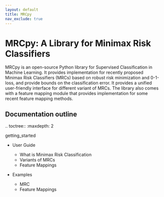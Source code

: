 ```yaml
---
layout: default
title: MRCpy
nav_exclude: true
---
```


# MRCpy: A Library for Minimax Risk Classifiers

MRCpy is an open-source Python library for Supervised Classification in Machine Learning. It provides implementation for recently proposed Minimax Risk Classifiers (MRCs) based on robust risk minimization and 0-1-loss, and provide bounds on the classification error. It provides a unified user-friendly interface for different variant of MRCs. The library also comes with a feature mapping module that provides implementation for some recent feature mapping methods.

## Documentation outline

.. toctree::
   :maxdepth: 2

   getting_started

- User Guide
	- What is Minimax Risk Classification
	- Variants of MRCs
	- Feature Mappings

- Examples
	- MRC
	- Feature Mappings



